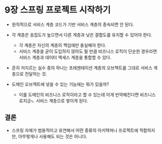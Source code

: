 # 9장 스프링 프로젝트 시작하기

* 원칙적으로 서비스 계층 코드가 기반 서비스 계층의 종속되면 안 된다.

* 각 계층은 응집도가 높으면서 다른 계층과 낮은 결합도를 유지할 수 있어야 한다.
    * 각 계층은 자신의 계층의 책임에만 충실해야 한다.
    * 서비스 계층을 굳이 도입하지 않아도 될 만큼 비즈니스 로직이 단순한 경우라면 서비스 계층과 데이터 액세스 계층을 통합할 수 있다.

* 흔히 저지르는 실수 중의 하나는 프레젠테이션 계층의 오브젝트를 그대로 서비스 계층으로 전달하는 것.

* 도메인 오브젝트에 넣을 수 있는 기능에는 뭐가 있을까?
    * 이를 도메인의 비즈니스 로직이라고 할 수 있는데 이게 빈약해진다면 비즈니스 로지긍ㄴ 서비스 계층으로 쌓이게 된다.

## 결론
* 스프링 자체가 범용적이고 유연해서 어떤 종류의 아키텍쳐나 프로젝트에 적합하지만, 아무렇게나 사용해도 되는 것은 아니다.
